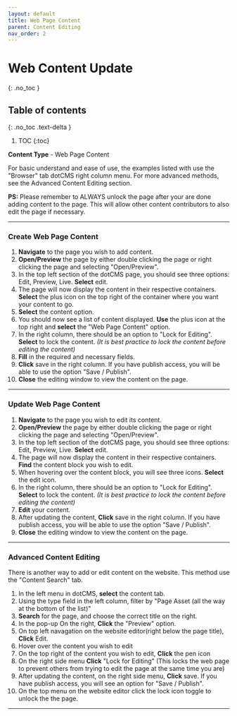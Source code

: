 ```yaml
---
layout: default
title: Web Page Content
parent: Content Editing
nav_order: 2
---
```


# Web Content Update
{: .no_toc }

## Table of contents
{: .no_toc .text-delta }

1. TOC
{:toc}

**Content Type** - Web Page Content

For basic understand and ease of use, the examples listed with use the "Browser" tab dotCMS right column menu. For more advanced methods, see the Advanced Content Editing section.

**PS:** Please remember to ALWAYS unlock the page after your are done adding content to the page. This will allow other content contributors to also edit the page if necessary.

----

### Create Web Page Content

1. **Navigate** to the page you wish to add content.
2. **Open/Preview** the page by either double clicking the page or right clicking the page and selecting "Open/Preview".
3. In the top left section of the dotCMS page, you should see three options: Edit, Preview, Live. **Select** edit.
4. The page will now display the content in their respective containers. **Select** the plus icon on the top right of the container where you want your content to go.
5. **Select** the content option.
6. You should now see a list of content displayed. **Use** the plus icon at the top right and **select** the "Web Page Content" option.
7. In the right column, there should be an option to "Lock for Editing". **Select** to lock the content. *(It is best practice to lock the content before editing the content)*
8. **Fill** in the required and necessary fields.
9. **Click** save in the right column. If you have publish access, you will be able to use the option "Save / Publish".
10. **Close** the editing window to view the content on the page.

----

### Update Web Page Content

1. **Navigate** to the page you wish to edit its content.
2. **Open/Preview** the page by either double clicking the page or right clicking the page and selecting "Open/Preview".
3. In the top left section of the dotCMS page, you should see three options: Edit, Preview, Live. **Select** edit.
4. The page will now display the content in their respective containers. **Find** the content block you wish to edit.
5. When hovering over the content block, you will see three icons. **Select** the edit icon.
7. In the right column, there should be an option to "Lock for Editing". **Select** to lock the content. *(It is best practice to lock the content before editing the content)*
8. **Edit** your content.
9. After updating the content, **Click** save in the right column. If you have publish access, you will be able to use the option "Save / Publish".
10. **Close** the editing window to view the content on the page.

----

### Advanced Content Editing

There is another way to add or edit content on the website. This method use the "Content Search" tab.

1. In the left menu in dotCMS, **select** the content tab.
2. Using the type field in the left column, filter by "Page Asset (all the way at the bottom of the list)"
3. **Search** for the page, and choose the correct title on the right.
4. In the pop-up On the right, **Click** the "Preview" option.
5. On top left navagation on the website editor(right below the page title), **Click** Edit.
6. Hover over the content you wish to edit
7. On the top right of the content you wish to edit, **Click** the pen icon
8. On the right side menu **Click** "Lock for Editing" (This locks the web page to prevent others from trying to edit the page at the same time you are)
9. After updating the content, on the right side menu, **Click** save. If you have publish access, you will see an option for "Save / Publish".
10. On the top menu on the website editor click the lock icon toggle to unlock the the page.

----